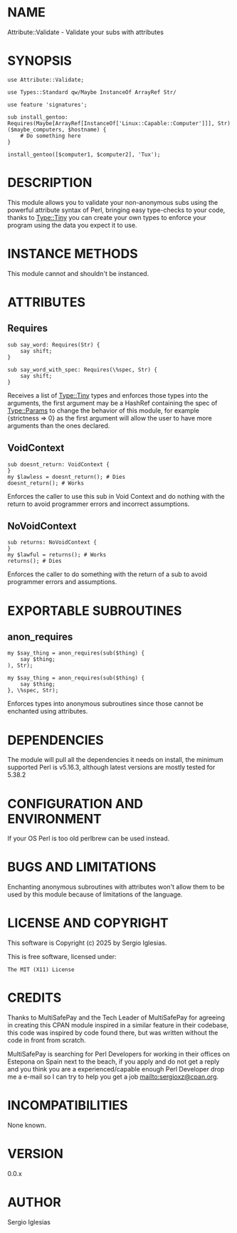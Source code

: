 # NAME

Attribute::Validate - Validate your subs with attributes

# SYNOPSIS

    use Attribute::Validate;

    use Types::Standard qw/Maybe InstanceOf ArrayRef Str/

    use feature 'signatures';

    sub install_gentoo: Requires(Maybe[ArrayRef[InstanceOf['Linux::Capable::Computer']]], Str) ($maybe_computers, $hostname) {
        # Do something here
    }

    install_gentoo([$computer1, $computer2], 'Tux');

# DESCRIPTION

This module allows you to validate your non-anonymous subs using the powerful attribute syntax of Perl, bringing easy type-checks to
your code, thanks to [Type::Tiny](https://metacpan.org/pod/Type%3A%3ATiny) you can create your own types to enforce your program using the data you expect it to use.

# INSTANCE METHODS

This module cannot and shouldn't be instanced.

# ATTRIBUTES

## Requires

    sub say_word: Requires(Str) {
        say shift;
    }

    sub say_word_with_spec: Requires(\%spec, Str) {
        say shift;
    }

Receives a list of [Type::Tiny](https://metacpan.org/pod/Type%3A%3ATiny) types and enforces those types into the arguments, the first argument may be a HashRef containing the
spec of [Type::Params](https://metacpan.org/pod/Type%3A%3AParams) to change the behavior of this module, for example {strictness => 0} as the first argument will allow the user
to have more arguments than the ones declared.

## VoidContext

    sub doesnt_return: VoidContext {
    }
    my $lawless = doesnt_return(); # Dies
    doesnt_return(); # Works

Enforces the caller to use this sub in Void Context and do nothing with the return to avoid programmer errors and incorrect assumptions.

## NoVoidContext

    sub returns: NoVoidContext {
    }
    my $lawful = returns(); # Works
    returns(); # Dies

Enforces the caller to do something with the return of a sub to avoid programmer errors and assumptions.

# EXPORTABLE SUBROUTINES

## anon\_requires

    my $say_thing = anon_requires(sub($thing) {
        say $thing;
    ), Str);

    my $say_thing = anon_requires(sub($thing) {
        say $thing;
    }, \%spec, Str);

Enforces types into anonymous subroutines since those cannot be enchanted using attributes.

# DEPENDENCIES

The module will pull all the dependencies it needs on install, the minimum supported Perl is v5.16.3, although latest versions are mostly tested for 5.38.2

# CONFIGURATION AND ENVIRONMENT

If your OS Perl is too old perlbrew can be used instead.

# BUGS AND LIMITATIONS

Enchanting anonymous subroutines with attributes won't allow them to be used by this module because of limitations of the language.

# LICENSE AND COPYRIGHT

This software is Copyright (c) 2025 by Sergio Iglesias.

This is free software, licensed under:

    The MIT (X11) License

# CREDITS

Thanks to MultiSafePay and the Tech Leader of MultiSafePay for agreeing in creating this CPAN module inspired in a similar feature in their codebase, this code was inspired by code found there, but was
written without the code in front from scratch.

MultiSafePay is searching for Perl Developers for working in their offices on Estepona on Spain next to the beach, if you apply and do not get a reply and you think you are a 
experienced/capable enough Perl Developer drop me a e-mail so I can try to help you get a job [mailto:sergioxz@cpan.org](mailto:sergioxz@cpan.org).

# INCOMPATIBILITIES

None known.

# VERSION

0.0.x

# AUTHOR

Sergio Iglesias
